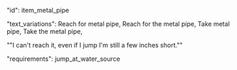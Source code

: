  "id": item_metal_pipe

"text_variations":
Reach for metal pipe, Reach for the metal pipe, Take metal pipe, Take the metal pipe,

""I can't reach it, even if I jump I'm still a few inches short.""

"requirements": jump_at_water_source